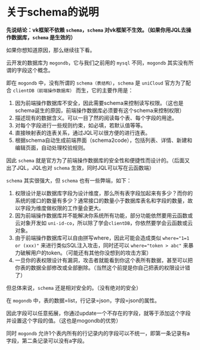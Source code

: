 # 关于schema的说明

**先说结论：vk框架不依赖 `schema`，`schema` 对vk框架不生效。（如果你用JQL去操作数据库，`schema` 是生效的）**

如果你想知道原因，那么继续往下看。

云开发的数据库为 `mogondb`，它与我们之前用的 `mysql` 不同，`mogondb` 其实没有所谓的字段这个概念。

即在 `mogondb` 中，没有所谓的 `schema（表结构）`，`schema` 是 `uniCloud` 官方为了配合 `clientDB（前端操作数据库）` 而生，它的主要作用是：

1. 因为前端操作数据库不安全，因此需要schema来控制读写权限。（这也是schema诞生的原因，前端操作数据库必须要有这个schema来控制权限）
2. 描述现有的数据含义。可以一目了然的阅读每个表、每个字段的用途。
3. 对每个字段进行一些规则约束，如必填，若默认值等等。
4. 直接映射表的连表关系，通过JQL可以很方便的进行连表。
5. 根据schema自动生成前端界面（schema2code），包括列表、详情、新建和编辑页面，自动处理校验规则。

因此 `schema` 就是官方为了前端操作数据库的安全性和便捷性而设计的。（后面又出了JQL，JQL也对 `schema` 生效，同时JQL可以写在云函数端）

`schema` 其实很强大，但 `schema` 也有一些弊端，如下：

1. 权限设计是以数据库字段为设计维度，那么所有表字段加起来有多少？而你的系统的接口的数量有多少？通常接口的数量小于数据库表名和字段的数量，故以字段为维度做权限的工作量会更大。
2. 因为前端操作数据库并不能解决你系统所有功能，部分功能依然要用云函数或云对象开发如 `uni-id-co`，所以除了学会`clientDB`，你依然要学会云函数或云对象。
3. 由于前端操作数据库可以自由拼写where，因此可能会造成类似 `where="1=1 or (xxx)"` 来进行类似SQL注入攻击，同时还可以 `where="token > abc"` 来暴力破解用户的token。（可能还有其他你没想到的攻击方案）
4. 一旦你的表权限设计有漏洞，攻击者就能看到你这个表所有数据，甚至可以把你表的数据全部修改或全部删除。（当然这个前提是你自己把表的权限设计错了）

但总体来说，`schema` 还是相对安全的。（没有绝对的安全）

在 `mogondb` 中，表的数据=list，行记录=json，字段=json的属性。

因此字段可以任意拓展，你通过update一个不存在的字段，就等于添加这个字段并设置这个字段的值。（这也是mogondb的优势）

同时 `mogondb` 允许1个表内所有的行记录内的字段可以不统一，即第一条记录有a字段，第二条记录可以没有a字段。

